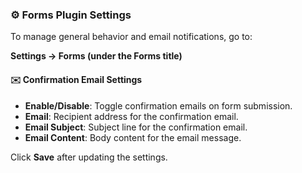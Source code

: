 ### ⚙️ Forms Plugin Settings

To manage general behavior and email notifications, go to:

**Settings → Forms (under the Forms title)**

#### ✉️ Confirmation Email Settings

- **Enable/Disable**: Toggle confirmation emails on form submission.
- **Email**: Recipient address for the confirmation email.
- **Email Subject**: Subject line for the confirmation email.
- **Email Content**: Body content for the email message.

Click **Save** after updating the settings.
